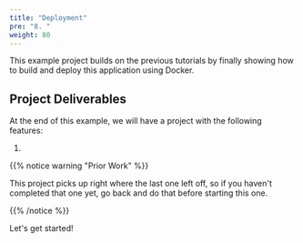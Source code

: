 ```yaml
---
title: "Deployment"
pre: "8. "
weight: 80
---
```


This example project builds on the previous tutorials by finally showing how to build and deploy this application using Docker.

## Project Deliverables

At the end of this example, we will have a project with the following features:

1. 

{{% notice warning "Prior Work" %}}

This project picks up right where the last one left off, so if you haven't completed that one yet, go back and do that before starting this one.

{{% /notice %}}

Let's get started!